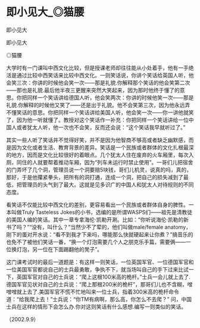 # 即小见大_◎猫腰

即小见大

即小见大

◎猫腰

大学时有一门课叫中西文化比较，但是授课老师却往往能从小处着手，他有一手绝活是通过比较中西笑话来比较中西文化。一则笑话说，你讲个笑话给英国人听，他会笑三次：你讲的时候他会笑一次——那是礼貌.你解释那个笑话的他会笑第二次——那也是礼貌.最后他半夜三更醒来突然大笑起来，因为那时他终于懂了的意思。你把同样一个笑话讲给德国人听，他会笑两次：你讲的时候他笑一次——那是礼貌.你解释的时候他又笑了——还是出于礼貌。他不会笑第三次，因为他永远弄不懂笑话的意思。你把同样一个笑话讲给美国人听，他会笑一次——你一讲他就笑了，因为他一听就懂了。教授对这个笑话作一补充：你把同样一个笑话讲给一位中国人或者犹太人听，他一次也不会笑，反而还会说：“这个笑话我早就听过了。”

其实一些人听了笑话并不觉得好笑，并不是因为他智商不够高或者缺乏幽默感，而是因为文化或者生活、教育背景的差异。笑话是一个民族或者群体的文化扎根最深的地方，因而是文化比较很好的着眼点。几个犹太人住在废弃的火车厢里，每次入厕，同住的人就要帮着推动车厢，因为“列车未运行时禁止使用”。一哥们儿把宿舍的门弄坏了几个洞，管理员说一个洞要赔5块钱，哥们儿机灵，说真的吗，真的，那好，于是他攥紧拳头，把所有的洞打通，连成一个洞，把自己的损失减到了最低，把管理员的头气到了最大。这就是见多识广的中国人和犹太人对待规则的不同态度。

看笑话不仅能比较中西文化的差别，更容易看出一个民族或者群体自身的脾性。一本叫做Truly Tasteless Jokes的小书，选编的是所谓WASPS们——祖先是清教徒的美国人编的笑话。其中一章专拿海伦·凯勒开涮。比如：“你听说海伦·凯勒的新书了吗？”“没有，叫什么？”当然少不了荤的，他们叫做male/female anatomy，刚下的蛋对开水说：“看不到我才下来吗，哪能那么快就硬起来让你煮？”搞音乐的也免不了被他们笑话一番，“换一个灯泡需要几个人之朋克乐手篇，需要俩——一位换灯泡，另一位在下面踢翻他的凳子”。

这门课考试时的最后一道题是：有这样一则笑话，一位英国军官、一位德国军官和一位美国军官都说自己的士兵最勇敢，争执不下，就当场叫自己的手下过来比试一下，英国军官对自己的士兵说：“爬上这根100米高的桅杆。”士兵一会儿就上去了.德国军官见状对自己的士兵说：“爬上那根200米的桅杆”，那哥们儿也不含糊，噌噌噌就上去了.美国军官不慌不忙地叫来一位士兵，指着300米高的桅杆命令道：“给我爬上去！”士兵说：“你TM有病啊，那么高，你怎么不去爬？” 问，中国士兵在这样的情形下会怎么办.你对这则笑话有什么感想.编写一则类似的笑话。

（2002.9.9）